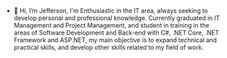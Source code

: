 - 👋 Hi, I’m Jefferson, I'm Enthusiastic in the IT area, always seeking to develop personal and professional knowledge.  Currently graduated in IT Management and Project Management, and student in training in the areas of Software Development and Back-end with C#, .NET Core, .NET Framework and ASP.NET, my main objective is to expand technical and practical skills, and develop other skills related to my field of work.

<!---
jbcbrazil/jbcbrazil is a ✨ special ✨ repository because its `README.md` (this file) appears on your GitHub profile.
You can click the Preview link to take a look at your changes.
--->
